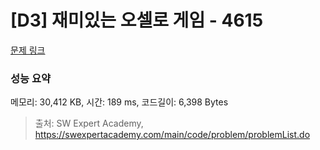 # [D3] 재미있는 오셀로 게임 - 4615 

[문제 링크](https://swexpertacademy.com/main/code/problem/problemDetail.do?contestProbId=AWQmA4uK8ygDFAXj) 

### 성능 요약

메모리: 30,412 KB, 시간: 189 ms, 코드길이: 6,398 Bytes



> 출처: SW Expert Academy, https://swexpertacademy.com/main/code/problem/problemList.do